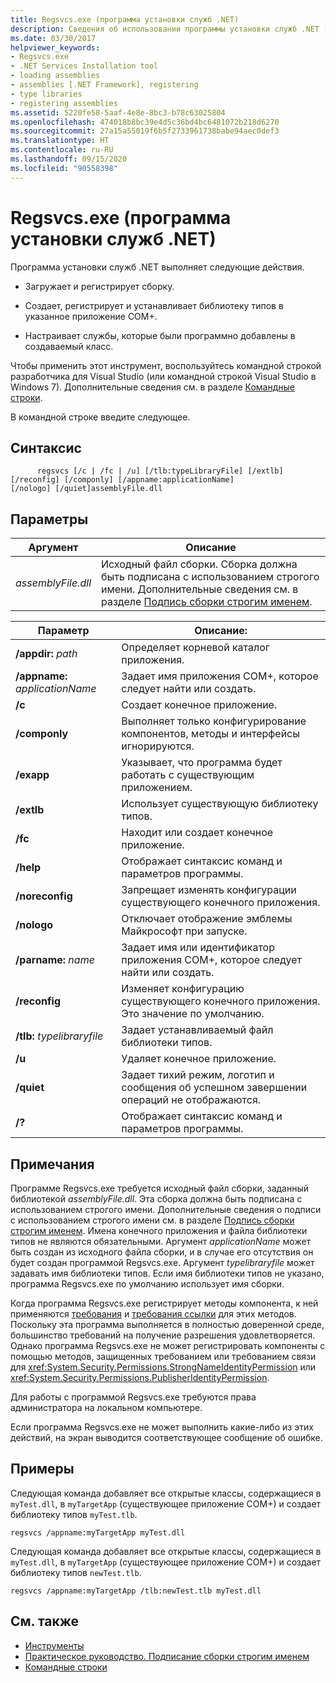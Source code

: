 ```yaml
---
title: Regsvcs.exe (программа установки служб .NET)
description: Сведения об использовании программы установки служб .NET (Regsvcs.exe), позволяющей загрузить и зарегистрировать сборку, настроить службы, программно добавленные в класс, и выполнять другие действия.
ms.date: 03/30/2017
helpviewer_keywords:
- Regsvcs.exe
- .NET Services Installation tool
- loading assemblies
- assemblies [.NET Framework], registering
- type libraries
- registering assemblies
ms.assetid: 5220fe58-5aaf-4e8e-8bc3-b78c63025804
ms.openlocfilehash: 474018b8bc39e4d5c36bd4bc6481072b218d6270
ms.sourcegitcommit: 27a15a55019f6b5f2733961738babe94aec0def3
ms.translationtype: HT
ms.contentlocale: ru-RU
ms.lasthandoff: 09/15/2020
ms.locfileid: "90558398"
---
```

# <a name="regsvcsexe-net-services-installation-tool"></a>Regsvcs.exe (программа установки служб .NET)
Программа установки служб .NET выполняет следующие действия.  
  
- Загружает и регистрирует сборку.  
  
- Создает, регистрирует и устанавливает библиотеку типов в указанное приложение COM+.  
  
- Настраивает службы, которые были программно добавлены в создаваемый класс.  
  
 Чтобы применить этот инструмент, воспользуйтесь командной строкой разработчика для Visual Studio (или командной строкой Visual Studio в Windows 7). Дополнительные сведения см. в разделе [Командные строки](developer-command-prompt-for-vs.md).  
  
 В командной строке введите следующее.  
  
## <a name="syntax"></a>Синтаксис  
  
```console  
      regsvcs [/c | /fc | /u] [/tlb:typeLibraryFile] [/extlb]  
[/reconfig] [/componly] [/appname:applicationName]  
[/nologo] [/quiet]assemblyFile.dll
```  
  
## <a name="parameters"></a>Параметры  
  
|Аргумент|Описание|  
|--------------|-----------------|  
|*assemblyFile.dll*|Исходный файл сборки. Сборка должна быть подписана с использованием строгого имени. Дополнительные сведения см. в разделе [Подпись сборки строгим именем](../../standard/assembly/sign-strong-name.md).|  
  
|Параметр|Описание:|  
|------------|-----------------|  
|**/appdir:** *path*|Определяет корневой каталог приложения.|  
|**/appname:** *applicationName*|Задает имя приложения COM+, которое следует найти или создать.|  
|**/c**|Создает конечное приложение.|  
|**/componly**|Выполняет только конфигурирование компонентов, методы и интерфейсы игнорируются.|  
|**/exapp**|Указывает, что программа будет работать с существующим приложением.|  
|**/extlb**|Использует существующую библиотеку типов.|  
|**/fc**|Находит или создает конечное приложение.|  
|**/help**|Отображает синтаксис команд и параметров программы.|  
|**/noreconfig**|Запрещает изменять конфигурации существующего конечного приложения.|  
|**/nologo**|Отключает отображение эмблемы Майкрософт при запуске.|  
|**/parname:** *name*|Задает имя или идентификатор приложения COM+, которое следует найти или создать.|  
|**/reconfig**|Изменяет конфигурацию существующего конечного приложения. Это значение по умолчанию.|  
|**/tlb:** *typelibraryfile*|Задает устанавливаемый файл библиотеки типов.|  
|**/u**|Удаляет конечное приложение.|  
|**/quiet**|Задает тихий режим, логотип и сообщения об успешном завершении операций не отображаются.|  
|**/?**|Отображает синтаксис команд и параметров программы.|  
  
## <a name="remarks"></a>Примечания  
 Программе Regsvcs.exe требуется исходный файл сборки, заданный библиотекой *assemblyFile.dll*. Эта сборка должна быть подписана с использованием строгого имени. Дополнительные сведения о подписи с использованием строгого имени см. в разделе [Подпись сборки строгим именем](../../standard/assembly/sign-strong-name.md). Имена конечного приложения и файла библиотеки типов не являются обязательными. Аргумент *applicationName* может быть создан из исходного файла сборки, и в случае его отсутствия он будет создан программой Regsvcs.exe. Аргумент *typelibraryfile* может задавать имя библиотеки типов. Если имя библиотеки типов не указано, программа Regsvcs.exe по умолчанию использует имя сборки.  
  
 Когда программа Regsvcs.exe регистрирует методы компонента, к ней применяются [требования](/previous-versions/dotnet/netframework-4.0/9kc0c6st(v=vs.100)) и [требования ссылки](../misc/link-demands.md) для этих методов. Поскольку эта программа выполняется в полностью доверенной среде, большинство требований на получение разрешения удовлетворяется. Однако программа Regsvcs.exe не может регистрировать компоненты с помощью методов, защищенных требованием или требованием связи для <xref:System.Security.Permissions.StrongNameIdentityPermission> или <xref:System.Security.Permissions.PublisherIdentityPermission>.  
  
 Для работы с программой Regsvcs.exe требуются права администратора на локальном компьютере.  
  
 Если программа Regsvcs.exe не может выполнить какие-либо из этих действий, на экран выводится соответствующее сообщение об ошибке.  
  
## <a name="examples"></a>Примеры  
 Следующая команда добавляет все открытые классы, содержащиеся в `myTest.dll`, в `myTargetApp` (существующее приложение COM+) и создает библиотеку типов `myTest.tlb`.  
  
```console  
regsvcs /appname:myTargetApp myTest.dll  
```  
  
 Следующая команда добавляет все открытые классы, содержащиеся в `myTest.dll`, в `myTargetApp` (существующее приложение COM+) и создает библиотеку типов `newTest.tlb`.  
  
```console  
regsvcs /appname:myTargetApp /tlb:newTest.tlb myTest.dll  
```  
  
## <a name="see-also"></a>См. также

- [Инструменты](index.md)
- [Практическое руководство. Подписание сборки строгим именем](../../standard/assembly/sign-strong-name.md)
- [Командные строки](developer-command-prompt-for-vs.md)
